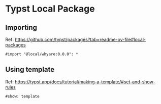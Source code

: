 # Typst Local Package

## Importing

Ref: https://github.com/typst/packages?tab=readme-ov-file#local-packages

```typst
#import "@local/whyare:0.0.0": *
```

## Using template

Ref: https://typst.app/docs/tutorial/making-a-template/#set-and-show-rules

```typst
#show: template
```

